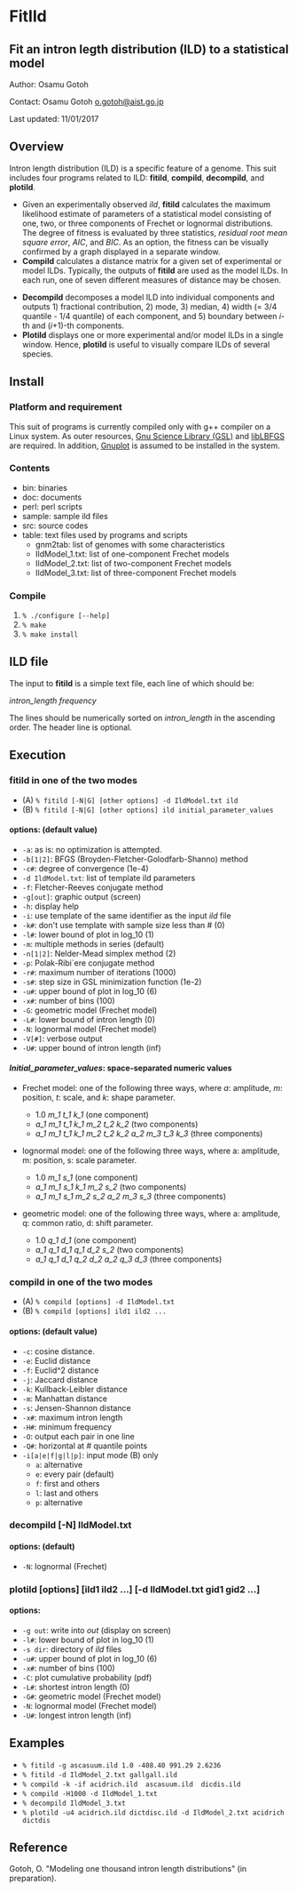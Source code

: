 # FitIld

## Fit an intron legth distribution (ILD) to a statistical model

Author: Osamu Gotoh

Contact: Osamu Gotoh <o.gotoh@aist.go.jp>

Last updated: 11/01/2017

## Overview

Intron length distribution (ILD) is a specific feature of a genome. This suit includes four programs related to ILD: **fitild**, **compild**, **decompild**, and **plotild**.  
* Given an experimentally observed _ild_, **fitild** calculates the maximum likelihood estimate of parameters of a statistical model consisting of one, two, or three components of Frechet or lognormal distributions. The degree of fitness is evaluated by three statistics, _residual root mean square error_, _AIC_, and _BIC_. As an option, the fitness can be visually confirmed by a graph displayed in a separate window.  
* **Compild** calculates a distance matrix for a given set of experimental or model ILDs. Typically, the outputs of **fitild** are used as the model ILDs. In each run, one of seven different measures of distance may be chosen.<p>
* **Decompild** decomposes a model ILD into individual components and outputs 1) fractional contribution, 2) mode, 3) median, 4) width (= 3/4 quantile - 1/4 quantile) of each component, and 5) boundary between _i_-th and (_i_+1)-th components.  
* **Plotild** displays one or more experimental and/or model ILDs in a single window. Hence, **plotild** is useful to visually compare ILDs of several species.  

## Install

### Platform and requirement

This suit of programs is currently compiled only with g++ compiler on a Linux system. As outer resources, [Gnu Science Library (GSL)](https://www.gnu.org/software/gsl/) and [libLBFGS](http://www.chokkan.org/software/liblbfgs/) are required. In addition, [Gnuplot](http://www.gnuplot.info/) is assumed to be installed in the system.

### Contents

* bin: binaries
* doc: documents
* perl: perl scripts
* sample: sample ild files
* src: source codes
* table: text files used by programs and scripts
   * gnm2tab: list of genomes with some characteristics
   * IldModel_1.txt: list of one-component Frechet models
   * IldModel_2.txt: list of two-component Frechet models
   * IldModel_3.txt: list of three-component Frechet models

### Compile

1. `% ./configure [--help]`
2. `% make`
3. `% make install`

## ILD file

The input to **fitild** is a simple text file, each line of which should be:

_intron\_length  frequency_

The lines should be numerically sorted on _intron\_length_ in the ascending order. The header line is optional.

## Execution

### **fitild** in one of the two modes
* (A) `% fitild [-N|G] [other options] -d IldModel.txt ild`
* (B) `% fitild [-N|G] [other options] ild initial_parameter_values`

#### options: (default value)
  * `-a`: as is: no optimization is attempted.
  * `-b[1|2]`: BFGS (Broyden-Fletcher-Golodfarb-Shanno) method
  * `-c#`: degree of convergence (1e-4)
  * `-d IldModel.txt`:  list of template ild parameters
  * `-f`: Fletcher-Reeves conjugate method
  * `-g[out]`: graphic output (screen)
  * `-h`: display help
  * `-i`: use template of the same identifier as the input <i>ild</i> file
  * `-k#`: don't use template with sample size less than # (0)
  * `-l#`: lower bound of plot in log_10 (1)
  * `-m`: multiple methods in series (default)
  * `-n[1|2]`: Nelder-Mead simplex method (2)
  * `-p`: Polak-Ribi`ere conjugate method
  * `-r#`: maximum number of iterations (1000)
  * `-s#`: step size in GSL minimization function (1e-2)
  * `-u#`: upper bound of plot in log_10 (6)
  * `-x#`: number of bins (100)
  * `-G`: geometric model (Frechet model)
  * `-L#`: lower bound of intron length (0)
  * `-N`: lognormal model (Frechet model)
  * `-V[#]`: verbose output 
  * `-U#`: upper bound of intron length (inf)

#### _Initial\_parameter\_values_: space-separated numeric values
  * Frechet model: one of the following three ways, where _a_: amplitude, _m_: position, _t_: scale, and _k_: shape parameter.

     * 1.0 _m\_1 t\_1 k\_1_ (one component)
     * _a\_1 m\_1 t\_1 k\_1 m\_2 t\_2 k\_2_ (two components)
     * _a\_1 m\_1 t\_1 k\_1 m\_2 t\_2 k\_2 a\_2 m\_3 t\_3 k\_3_ (three components)

  * lognormal model: one of the following three ways, where a: amplitude, m: position, s: scale parameter.

     * 1.0 _m\_1 s\_1_ (one component)
     * _a\_1 m\_1 s\_1 k\_1 m\_2 s\_2_ (two components)
     * _a\_1 m\_1 s\_1 m\_2 s\_2 a\_2 m\_3 s\_3_ (three components)

  * geometric model: one of the following three ways, where a: amplitude, q: common ratio, d: shift parameter.
     * 1.0 _q\_1 d\_1_ (one component)
     * _a\_1 q\_1 d\_1 q\_1 d\_2 s\_2_ (two components)
     * _a\_1 q\_1 d\_1 q\_2 d\_2 a\_2 q\_3 d\_3_ (three components)

### **compild** in one of the two modes
* (A) `% compild [options] -d IldModel.txt`
* (B) `% compild [options] ild1 ild2 ...`

#### options: (default value)
  * `-c`: cosine distance.
  * `-e`: Euclid distance
  * `-f`: Euclid^2 distance
  * `-j`: Jaccard distance
  * `-k`: Kullback-Leibler distance
  * `-m`: Manhattan distance
  * `-s`: Jensen-Shannon distance
  * `-x#`: maximum intron length
  * `-H#`: minimum frequency
  * `-O`: output each pair in one line
  * `-Q#`: horizontal at # quantile points
  * `-i[a|e|f|g|l|p]`:	input mode (B) only
    * `a`: alternative
    * `e`: every pair (default)
    * `f`: first and others
    * `l`: last and others
    * `p`: alternative

### **decompild** [-N] IldModel.txt

#### options: (default)
  * `-N`: lognormal (Frechet)

### **plotild** [options] [ild1 ild2 ...] [-d IldModel.txt gid1 gid2 ...]

#### options: 
  * `-g out`: write into _out_ (display on screen)
  * `-l#`: lower bound of plot in log_10 (1)
  * `-s dir`: directory of _ild_ files
  * `-u#`: upper bound of plot in log_10 (6)
  * `-x#`: number of bins (100)
  * `-C`: plot cumulative probability (pdf)
  * `-L#`: shortest intron length (0)
  * `-G#`: geometric model (Frechet model)
  * `-N`: lognormal model (Frechet model)
  * `-U#`: longest intron length (inf) 

## Examples

  * `% fitild -g ascasuum.ild 1.0 -408.40 991.29 2.6236`
  * `% fitild -d IldModel_2.txt gallgall.ild`
  * `% compild -k -if acidrich.ild  ascasuum.ild  dicdis.ild`
  * `% compild -H1000 -d IldModel_1.txt`
  * `% decompild IldModel_3.txt`
  * `% plotild -u4 acidrich.ild dictdisc.ild -d IldModel_2.txt acidrich  dictdis`

## Reference

Gotoh, O. "Modeling one thousand intron length distributions" (in preparation).


